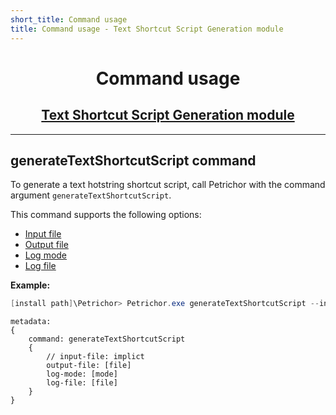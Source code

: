 ```yaml
---
short_title: Command usage
title: Command usage - Text Shortcut Script Generation module
---
```


<h1 align="center">Command usage</h1>
<h2 align="center"><a href="./index.html">Text Shortcut Script Generation module</a></h2>


---
## generateTextShortcutScript command

To generate a text hotstring shortcut script, call Petrichor with the command argument `generateTextShortcutScript`.

This command supports the following options:

- [Input file](../../getting-started/command-usage.html#input-file-option)
- [Output file](../../getting-started/command-usage.html#output-file-option)
- [Log mode](../../getting-started/command-usage.html#log-mode-option)
- [Log file](../../getting-started/command-usage.html#log-file-option)


**Example:**

```powershell title="Command line"
[install path]\Petrichor> Petrichor.exe generateTextShortcutScript --inputFile [file] --outputFile [file] --logMode [mode] --logFile [file]
```
```petrichor title="Petrichor Script"
metadata:
{
	command: generateTextShortcutScript
	{
		// input-file: implict
		output-file: [file]
		log-mode: [mode]
		log-file: [file]
	}
}
```

